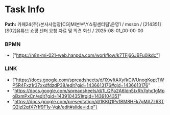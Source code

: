 # Task Info

**Path:** 카페24(주)\본사사업장\[CG]MI본부\Y쇼핑센터팀\운영1 / msson / [214351] [S02]유튜브 쇼핑 센터 요청 자료 및 의견 회신 / 2025-08-01_00-00-00

### BPMN
- ["https://n8n-mi-021-web.hanpda.com/workflow/k7TFj66JBFu0ikdc"]

### LINK
- ["https://docs.google.com/spreadsheets/d/1XwftAXyfkCIVUnogKoptTWP5R4Fxz1r37xxdfdzdP38/edit?gid=1436613176#gid=1436613176"
- "https://docs.google.com/spreadsheets/d/1l_QPa2A6Idn5txRh7qhc1gMpoBxmPxCn/edit?gid=1439104351#gid=1439104351"
- "https://docs.google.com/presentation/d/1KKQ1Pv1BM8HFk7pMA7z6STQ2lzl2qfX7r1f9F1y-Vqk/edit#slide=id.p"]

